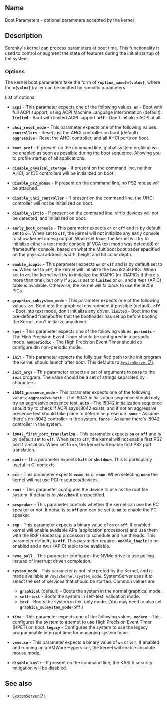 ## Name

Boot Parameters - optional parameters accepted by the kernel

## Description

Serenity's kernel can process parameters at boot time.
This functionality is used to control or augment the state of features during the initial
startup of the system.

### Options

The kernel boot parameters take the form of **`{option_name}={value}`**, where the **`={value}`**
trailer can be omitted for specific parameters.

List of options:

-   **`acpi`** - This parameter expects one of the following values. **`on`** - Boot with full ACPI support, using ACPI
    Machine Language interpretation (default). **`limited`** - Boot with limited ACPI support. **`off`** - Don't initialize ACPI at all.

-   **`ahci_reset_mode`** - This parameter expects one of the following values. **`controllers`** - Reset just the AHCI controller on boot (default).
    **`aggressive`** - Reset the AHCI controller, and all AHCI ports on boot.

-   **`boot_prof`** - If present on the command line, global system profiling will be enabled
    as soon as possible during the boot sequence. Allowing you to profile startup of all applications.

-   **`disable_physical_storage`** - If present on the command line, neither AHCI, or IDE controllers will be initialized on boot.

-   **`disable_ps2_mouse`** - If present on the command line, no PS2 mouse will be attached.
-   **`disable_uhci_controller`** - If present on the command line, the UHCI controller will not be initialized on boot.

-   **`disable_virtio`** - If present on the command line, virtio devices will not be detected, and initialized on boot.

-   **`early_boot_console`** - This parameter expects **`on`** or **`off`** and is by default set to **`on`**.
    When set to **`off`**, the kernel will not initialize any early console to show kernel dmesg output.
    When set to **`on`**, the kernel will try to initialize either a text mode console (if VGA text mode was detected)
    or framebuffer console, based on what the Multiboot bootloader specified on the physical address, width, height
    and bit color depth.

-   **`enable_ioapic`** - This parameter expects **`on`** or **`off`** and is by default set to **`on`**.
    When set to **`off`**, the kernel will initialize the two i8259 PICs.
    When set to **`on`**, the kernel will try to initialize the IOAPIC (or IOAPICs if there's more than one),
    but only if **`acpi`** is set to **`limited`** or **`on`**, and a `MADT` (APIC) table is available.
    Otherwise, the kernel will fallback to use the i8259 PICs.

-   **`graphics_subsystem_mode`** - This parameter expects one of the following values. **`on`**- Boot into the graphical environment if possible (default). **`off`** - Boot into text mode, don't initialize any driver. **`limited`** - Boot into the pre-defined framebuffer that the bootloader
    has set up before booting the Kernel, don't initialize any driver.

-   **`hpet`** - This parameter expects one of the following values. **`periodic`** - The High Precision Event Timer should
    be configured in a periodic mode. **`nonperiodic`** - The High Precision Event Timer should eb configure din non-periodic mode.

-   **`init`** - This parameter expects the fully qualified path to the init program the Kernel should launch after boot.
    This defaults to [`SystemServer`(7)](help://man/7/SystemServer).

-   **`init_args`** - This parameter expects a set of arguments to pass to the **`init`** program.
    The value should be a set of strings separated by `,` characters.

-   **`i8042_presence_mode`** - This parameter expects one of the following values:
    **`aggressive-test`** - The i8042 initialization sequence should only try an aggressive presence test.
    **`auto`** - The i8042 initialization sequence should try to check if ACPI says i8042 exists, and if not an aggressive presence test should take place to determine presence.
    **`none`** - Assume there's no i8042 controller in the system.
    **`force`** - Assume there's i8042 controller in the system.

-   **`i8042_first_port_translation`** - This parameter expects **`on`** or **`off`** and is by default set to **`off`**.
    When set to **`off`**, the kernel will not enable first PS2 port translation.
    When set to **`on`**, the kernel will enable first PS2 port translation.

-   **`panic`** - This parameter expects **`halt`** or **`shutdown`**. This is particularly useful in CI contexts.

-   **`pci`** - This parameter expects **`ecam`**, **`io`** or **`none`**. When selecting **`none`**
    the kernel will not use PCI resources/devices.

-   **`root`** - This parameter configures the device to use as the root file system. It defaults to **`/dev/hda`** if unspecified.

-   **`pcspeaker`** - This parameter controls whether the kernel can use the PC speaker or not. It defaults to **`off`** and can be set to **`on`** to enable the PC speaker.

-   **`smp`** - This parameter expects a binary value of **`on`** or **`off`**. If enabled kernel will
    enable available APs (application processors) and use them with the BSP (Bootstrap processor) to
    schedule and run threads.
    This parameter defaults to **`off`**. This parameter requires **`enable_ioapic`** to be enabled
    and a `MADT` (APIC) table to be available.

-   **`nvme_poll`** - This parameter configures the NVMe drive to use polling instead of interrupt driven completion.

-   **`system_mode`** - This parameter is not interpreted by the Kernel, and is made available at `/sys/kernel/system_mode`. SystemServer uses it to select the set of services that should be started. Common values are:

    -   **`graphical`** (default) - Boots the system in the normal graphical mode.
    -   **`self-test`** - Boots the system in self-test, validation mode.
    -   **`text`** - Boots the system in text only mode. (You may need to also set **`graphics_subsystem_mode=off`**.)

-   **`time`** - This parameter expects one of the following values. **`modern`** - This configures the system to attempt
    to use High Precision Event Timer (HPET) on boot. **`legacy`** - Configures the system to use the legacy programmable interrupt
    time for managing system team.
-   **`vmmouse`** - This parameter expects a binary value of **`on`** or **`off`**. If enabled and
    running on a VMWare Hypervisor, the kernel will enable absolute mouse mode.

-   **`disable_kaslr`** - If present on the command line, the KASLR security mitigation will be disabled.

## See also

-   [`SystemServer`(7)](help://man/7/SystemServer).
